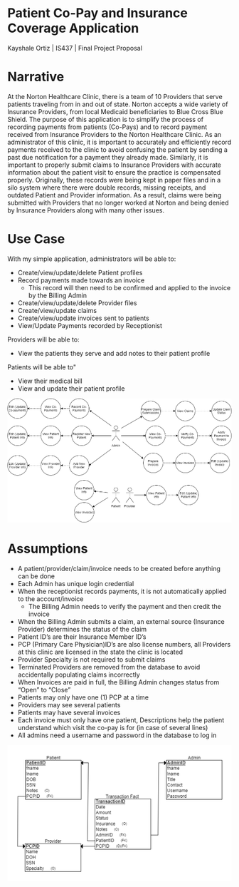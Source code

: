 # Patient Co-Pay and Insurance Coverage Application
Kayshale Ortiz | 
IS437 | 
Final Project Proposal
# Narrative
At the Norton Healthcare Clinic, there is a team of 10 Providers that serve patients traveling from in and out of state. Norton accepts a wide variety of Insurance Providers, from local Medicaid beneficiaries to Blue Cross Blue Shield. The purpose of this application is to simplify the process of recording payments from patients (Co-Pays) and to record payment received from Insurance Providers to the Norton Healthcare Clinic. As an administrator of this clinic, it is important to accurately and efficiently record payments received to the clinic to avoid confusing the patient by sending a past due notification for a payment they already made. Similarly, it is important to properly submit claims to Insurance Providers with accurate information about the patient visit to ensure the practice is compensated properly.
Originally, these records were being kept in paper files and in a silo system where there were double records, missing receipts, and outdated Patient and Provider information. As a result, claims were being submitted with Providers that no longer worked at Norton and being denied by Insurance Providers along with many other issues. 

# Use Case
With my simple application, administrators will be able to:
* Create/view/update/delete Patient profiles
* Record payments made towards an invoice
	* This record will then need to be confirmed and applied to the invoice by the Billing Admin
* Create/view/update/delete Provider files
* Create/view/update claims
* Create/view/update invoices sent to patients
* View/Update Payments recorded by Receptionist

Providers will be able to:
* View the patients they serve and add notes to their patient profile

Patients will be able to"
* View their medical bill
* View and update their patient profile

![Use Case Diagram](https://github.com/kayshale/FinalProject/blob/master/UseCases.png)

# Assumptions
* A patient/provider/claim/invoice needs to be created before anything can be done
* Each Admin has unique login credential
* When the receptionist records payments, it is not automatically applied to the account/invoice
 	* The Billing Admin needs to verify the payment and then credit the invoice
* When the Billing Admin submits a claim, an external source (Insurance Provider) determines the status of the claim 
* Patient ID’s are their Insurance Member ID’s 
* PCP (Primary Care Physician)ID’s are also license numbers, all Providers at this clinic are licensed in the state the clinic is located
* Provider Specialty is not required to submit claims
* Terminated Providers are removed from the database to avoid accidentally populating claims incorrectly
* When Invoices are paid in full, the Billing Admin changes status from “Open” to “Close”
* Patients may only have one (1) PCP at a time 
* Providers may see several patients 
* Patients may have several invoices
* Each invoice must only have one patient, Descriptions help the patient understand which visit the co-pay is for (in case of several lines)
* All admins need a username and password in the database to log in

![Relational Schema](https://github.com/kayshale/FinalProject/blob/master/Schema.png)
